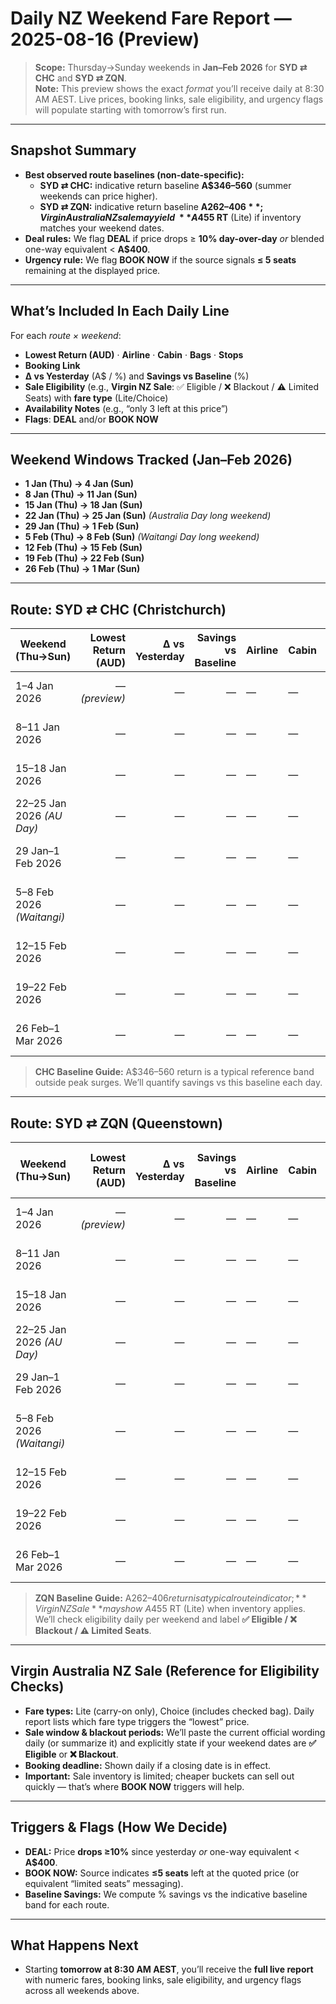 # Daily NZ Weekend Fare Report — 2025-08-16 (Preview)

> **Scope:** Thursday→Sunday weekends in **Jan–Feb 2026** for **SYD ⇄ CHC** and **SYD ⇄ ZQN**.  
> **Note:** This preview shows the exact *format* you’ll receive daily at 8:30 AM AEST. Live prices, booking links, sale eligibility, and urgency flags will populate starting with tomorrow’s first run.

---

## Snapshot Summary
- **Best observed route baselines (non-date-specific):**
  - **SYD ⇄ CHC:** indicative return baseline **A$346–560** (summer weekends can price higher).
  - **SYD ⇄ ZQN:** indicative return baseline **A$262–406**; Virgin Australia NZ sale may yield ~**A$455 RT** (Lite) if inventory matches your weekend dates.
- **Deal rules:** We flag **DEAL** if price drops ≥ **10% day-over-day** *or* blended one-way equivalent < **A$400**.
- **Urgency rule:** We flag **BOOK NOW** if the source signals **≤ 5 seats** remaining at the displayed price.

---

## What’s Included In Each Daily Line
For each *route × weekend*:
- **Lowest Return (AUD)** · **Airline** · **Cabin** · **Bags** · **Stops**
- **Booking Link**
- **Δ vs Yesterday** (A$ / %) and **Savings vs Baseline** (%)
- **Sale Eligibility** (e.g., **Virgin NZ Sale**: ✅ Eligible / ❌ Blackout / ⚠️ Limited Seats) with **fare type** (Lite/Choice)
- **Availability Notes** (e.g., “only 3 left at this price”)
- **Flags**: **DEAL** and/or **BOOK NOW**

---

## Weekend Windows Tracked (Jan–Feb 2026)
- **1 Jan (Thu) → 4 Jan (Sun)**
- **8 Jan (Thu) → 11 Jan (Sun)**
- **15 Jan (Thu) → 18 Jan (Sun)**
- **22 Jan (Thu) → 25 Jan (Sun)** *(Australia Day long weekend)*
- **29 Jan (Thu) → 1 Feb (Sun)**
- **5 Feb (Thu) → 8 Feb (Sun)** *(Waitangi Day long weekend)*
- **12 Feb (Thu) → 15 Feb (Sun)**
- **19 Feb (Thu) → 22 Feb (Sun)**
- **26 Feb (Thu) → 1 Mar (Sun)**

---

## Route: SYD ⇄ CHC (Christchurch)

| Weekend (Thu→Sun) | Lowest Return (AUD) | Δ vs Yesterday | Savings vs Baseline | Airline | Cabin | Bags | Stops | Booking Link | Availability / Notes | Flags |
|---|---:|---:|---:|---|---|---|---|---|---|---|
| 1–4 Jan 2026 | — *(preview)* | — | — | — | — | — | — | — | Live data starts tomorrow | — |
| 8–11 Jan 2026 | — | — | — | — | — | — | — | — | Live data starts tomorrow | — |
| 15–18 Jan 2026 | — | — | — | — | — | — | — | — | Live data starts tomorrow | — |
| 22–25 Jan 2026 *(AU Day)* | — | — | — | — | — | — | — | — | High-demand weekend | — |
| 29 Jan–1 Feb 2026 | — | — | — | — | — | — | — | — | Live data starts tomorrow | — |
| 5–8 Feb 2026 *(Waitangi)* | — | — | — | — | — | — | — | — | High-demand NZ weekend | — |
| 12–15 Feb 2026 | — | — | — | — | — | — | — | — | Live data starts tomorrow | — |
| 19–22 Feb 2026 | — | — | — | — | — | — | — | — | Live data starts tomorrow | — |
| 26 Feb–1 Mar 2026 | — | — | — | — | — | — | — | — | Live data starts tomorrow | — |

> **CHC Baseline Guide:** A$346–560 return is a typical reference band outside peak surges. We’ll quantify savings vs this baseline each day.

---

## Route: SYD ⇄ ZQN (Queenstown)

| Weekend (Thu→Sun) | Lowest Return (AUD) | Δ vs Yesterday | Savings vs Baseline | Airline | Cabin | Bags | Stops | Booking Link | Sale Eligibility (Virgin NZ Sale) | Availability / Notes | Flags |
|---|---:|---:|---:|---|---|---|---|---|---|---|---|
| 1–4 Jan 2026 | — *(preview)* | — | — | — | — | — | — | — | — | Live data starts tomorrow | — |
| 8–11 Jan 2026 | — | — | — | — | — | — | — | — | — | Live data starts tomorrow | — |
| 15–18 Jan 2026 | — | — | — | — | — | — | — | — | — | Live data starts tomorrow | — |
| 22–25 Jan 2026 *(AU Day)* | — | — | — | — | — | — | — | — | — | High-demand weekend | — |
| 29 Jan–1 Feb 2026 | — | — | — | — | — | — | — | — | — | Live data starts tomorrow | — |
| 5–8 Feb 2026 *(Waitangi)* | — | — | — | — | — | — | — | — | — | NZ long weekend; watch for surge | — |
| 12–15 Feb 2026 | — | — | — | — | — | — | — | — | — | Live data starts tomorrow | — |
| 19–22 Feb 2026 | — | — | — | — | — | — | — | — | — | Live data starts tomorrow | — |
| 26 Feb–1 Mar 2026 | — | — | — | — | — | — | — | — | — | Live data starts tomorrow | — |

> **ZQN Baseline Guide:** A$262–406 return is a typical route indicator; **Virgin NZ Sale** may show ~A$455 RT (Lite) when inventory applies. We’ll check eligibility daily per weekend and label **✅ Eligible / ❌ Blackout / ⚠️ Limited Seats**.

---

## Virgin Australia NZ Sale (Reference for Eligibility Checks)
- **Fare types:** Lite (carry-on only), Choice (includes checked bag). Daily report lists which fare type triggers the “lowest” price.
- **Sale window & blackout periods:** We’ll paste the current official wording daily (or summarize it) and explicitly state if your weekend dates are **✅ Eligible** or **❌ Blackout**.
- **Booking deadline:** Shown daily if a closing date is in effect.
- **Important:** Sale inventory is limited; cheaper buckets can sell out quickly — that’s where **BOOK NOW** triggers will help.

---

## Triggers & Flags (How We Decide)
- **DEAL:** Price **drops ≥10%** since yesterday *or* one-way equivalent < **A$400**.
- **BOOK NOW:** Source indicates **≤5 seats** left at the quoted price (or equivalent “limited seats” messaging).
- **Baseline Savings:** We compute % savings vs the indicative baseline band for each route.

---

## What Happens Next
- Starting **tomorrow at 8:30 AM AEST**, you’ll receive the **full live report** with numeric fares, booking links, sale eligibility, and urgency flags across all weekends above.

